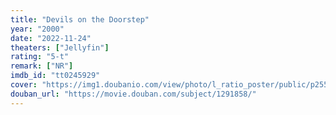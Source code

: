 ```yaml
---
title: "Devils on the Doorstep"
year: "2000"
date: "2022-11-24"
theaters: ["Jellyfin"]
rating: "5-t"
remark: ["NR"]
imdb_id: "tt0245929"
cover: "https://img1.doubanio.com/view/photo/l_ratio_poster/public/p2553104888.jpg"
douban_url: "https://movie.douban.com/subject/1291858/"
---
```

